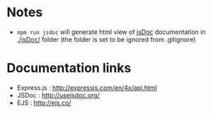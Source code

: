 # Notes
+ `npm run jsdoc` will generate html view of [jsDoc](http://usejsdoc.org/)
  documentation in [./jsDoc/](./jsDoc/) folder (the folder is set to be
  ignored from .gitignore)

# Documentation links
+ Express.js : <http://expressjs.com/en/4x/api.html>
+ JSDoc : <http://usejsdoc.org/>
+ EJS : <http://ejs.co/>